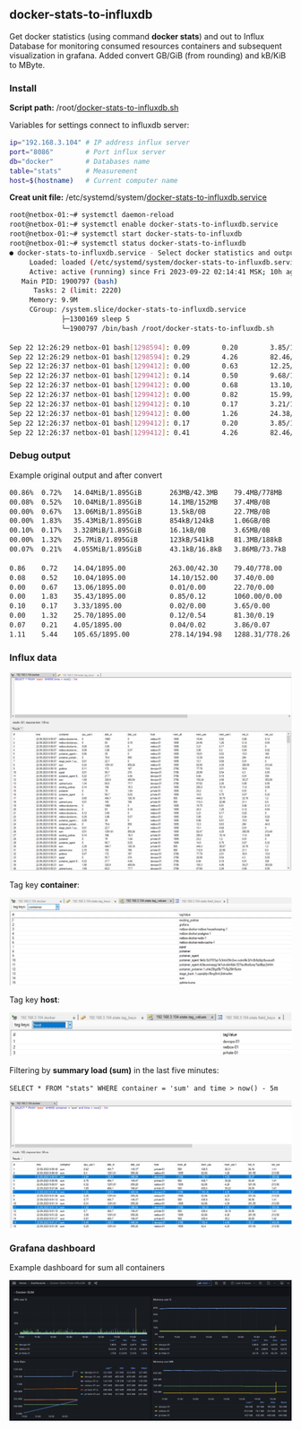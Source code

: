 ## docker-stats-to-influxdb

Get docker statistics (using command **docker stats**) and out to Influx Database for monitoring consumed resources containers and subsequent visualization in grafana. Added convert GB/GiB (from rounding) and kB/KiB to MByte.

### Install

**Script path:** /root/[docker-stats-to-influxdb.sh](https://raw.githubusercontent.com/Lifailon/docker-stats-to-influxdb/rsa/docker-stats-to-influxdb.sh)

Variables for settings connect to influxdb server:

```bash
ip="192.168.3.104" # IP address influx server
port="8086"        # Port influx server
db="docker"        # Databases name
table="stats"      # Measurement
host=$(hostname)   # Current computer name
```

**Creat unit file:** /etc/systemd/system/[docker-stats-to-influxdb.service](https://raw.githubusercontent.com/Lifailon/docker-stats-to-influxdb/rsa/docker-stats-to-influxdb.service)

```bash
root@netbox-01:~# systemctl daemon-reload
root@netbox-01:~# systemctl enable docker-stats-to-influxdb.service
root@netbox-01:~# systemctl start docker-stats-to-influxdb
root@netbox-01:~# systemctl status docker-stats-to-influxdb
● docker-stats-to-influxdb.service - Select docker statistics and output to Influx Database
     Loaded: loaded (/etc/systemd/system/docker-stats-to-influxdb.service; enabled; vendor preset: enabled)
     Active: active (running) since Fri 2023-09-22 02:14:41 MSK; 10h ago
   Main PID: 1900797 (bash)
      Tasks: 2 (limit: 2220)
     Memory: 9.9M
     CGroup: /system.slice/docker-stats-to-influxdb.service
             ├─1300169 sleep 5
             └─1900797 /bin/bash /root/docker-stats-to-influxdb.sh

Sep 22 12:26:29 netbox-01 bash[1298594]: 0.09        0.20        3.85/1895.00        0.04/0.02        3.86/0.07        netbox-docker-r>
Sep 22 12:26:29 netbox-01 bash[1298594]: 0.29        4.26        82.46/1895.00        301.65/213.58        1291.61/860.26        SUM
Sep 22 12:26:37 netbox-01 bash[1299412]: 0.00        0.63        12.25/1895.00        285.00/44.90        79.40/860.00        portaine>
Sep 22 12:26:37 netbox-01 bash[1299412]: 0.14        0.50        9.68/1895.00        15.60/168.00        39.00/0.00        portainer_a>
Sep 22 12:26:37 netbox-01 bash[1299412]: 0.00        0.68        13.10/1895.00        0.01/0.00        22.70/0.00        stage_back.1.>
Sep 22 12:26:37 netbox-01 bash[1299412]: 0.00        0.82        15.99/1895.00        0.86/0.12        1060.00/0.00        netbox-dock>
Sep 22 12:26:37 netbox-01 bash[1299412]: 0.10        0.17        3.21/1895.00        0.02/0.00        3.65/0.00        netbox-docker-r>
Sep 22 12:26:37 netbox-01 bash[1299412]: 0.00        1.26        24.38/1895.00        0.12/0.54        83.00/0.19        netbox-docker>
Sep 22 12:26:37 netbox-01 bash[1299412]: 0.17        0.20        3.85/1895.00        0.04/0.02        3.86/0.07        netbox-docker-r>
Sep 22 12:26:37 netbox-01 bash[1299412]: 0.41        4.26        82.46/1895.00        301.65/213.58        1291.61/860.26        SUM
```

### Debug output

Example original output and after convert

```bash
00.86%  0.72%   14.04MiB/1.895GiB       263MB/42.3MB    79.4MB/778MB    portainer_portainer.1.uhle20tgd5b77v5g26rh5yote
00.08%  0.52%   10.04MiB/1.895GiB       14.1MB/152MB    37.4MB/0B       portainer_agent.rb0eurxmxegg1at1ukcbki6de.527acdfxs6unp7qs6fpp2ohhh
00.00%  0.67%   13.06MiB/1.895GiB       13.5kB/0B       22.7MB/0B       stage_back.1.uqxrqldyv5lwg0rvk2mlma4im
00.00%  1.83%   35.43MiB/1.895GiB       854kB/124kB     1.06GB/0B       netbox-docker-netbox-housekeeping-1
00.10%  0.17%   3.328MiB/1.895GiB       16.1kB/0B       3.65MB/0B       netbox-docker-redis-1
00.00%  1.32%   25.7MiB/1.895GiB        123kB/541kB     81.3MB/188kB    netbox-docker-postgres-1
00.07%  0.21%   4.055MiB/1.895GiB       43.1kB/16.8kB   3.86MB/73.7kB   netbox-docker-redis-cache-1

0.86    0.72    14.04/1895.00           263.00/42.30    79.40/778.00    portainer_portainer.1.uhle20tgd5b77v5g26rh5yote
0.08    0.52    10.04/1895.00           14.10/152.00    37.40/0.00      portainer_agent.rb0eurxmxegg1at1ukcbki6de.527acdfxs6unp7qs6fpp2ohhh
0.00    0.67    13.06/1895.00           0.01/0.00       22.70/0.00      stage_back.1.uqxrqldyv5lwg0rvk2mlma4im
0.00    1.83    35.43/1895.00           0.85/0.12       1060.00/0.00    netbox-docker-netbox-housekeeping-1
0.10    0.17    3.33/1895.00            0.02/0.00       3.65/0.00       netbox-docker-redis-1
0.00    1.32    25.70/1895.00           0.12/0.54       81.30/0.19      netbox-docker-postgres-1
0.07    0.21    4.05/1895.00            0.04/0.02       3.86/0.07       netbox-docker-redis-cache-1
1.11    5.44    105.65/1895.00          278.14/194.98   1288.31/778.26  SUM
```

### Influx data

![Image alt](https://github.com/Lifailon/docker-stats-to-influxdb/blob/rsa/screen/influxdb-data.jpg)

Tag key **container**:

![Image alt](https://github.com/Lifailon/docker-stats-to-influxdb/blob/rsa/screen/tag-key-container.jpg)

Tag key **host**:

![Image alt](https://github.com/Lifailon/docker-stats-to-influxdb/blob/rsa/screen/tag-key-host.jpg)

Filtering by **summary load (sum)** in the last five minutes:

`SELECT * FROM "stats" WHERE container = 'sum' and time > now() - 5m`

![Image alt](https://github.com/Lifailon/docker-stats-to-influxdb/blob/rsa/screen/select-sum.jpg)

### Grafana dashboard

Example dashboard for sum all containers

![Image alt](https://github.com/Lifailon/docker-stats-to-influxdb/blob/rsa/screen/grafana-dashboard-sum.jpg)
